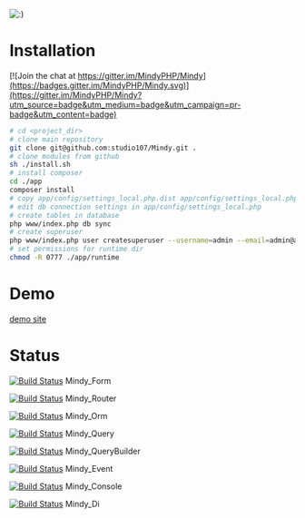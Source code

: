 ![:)](https://pp.vk.me/c631918/v631918218/21a33/sUXTu6oTN-U.jpg)

# Installation

[![Join the chat at https://gitter.im/MindyPHP/Mindy](https://badges.gitter.im/MindyPHP/Mindy.svg)](https://gitter.im/MindyPHP/Mindy?utm_source=badge&utm_medium=badge&utm_campaign=pr-badge&utm_content=badge)

```bash
# cd <project_dir>
# clone main repository
git clone git@github.com:studio107/Mindy.git .
# clone modules from github
sh ./install.sh
# install composer
cd ./app
composer install
# copy app/config/settings_local.php.dist app/config/settings_local.php
# edit db connection settings in app/config/settings_local.php
# create tables in database
php www/index.php db sync
# create superuser
php www/index.php user createsuperuser --username=admin --email=admin@admin.com
# set permissions for runtime dir
chmod -R 0777 ./app/runtime
```

# Demo

[demo site](http://demo.mindy-cms.com/)

# Status

[![Build Status](https://travis-ci.org/MindyPHP/Mindy_Form.svg?branch=master)](https://travis-ci.org/MindyPHP/Mindy_Form) Mindy_Form

[![Build Status](https://travis-ci.org/MindyPHP/Mindy_Router.svg?branch=master)](https://travis-ci.org/MindyPHP/Mindy_Router) Mindy_Router

[![Build Status](https://travis-ci.org/MindyPHP/Mindy_Orm.svg?branch=master)](https://travis-ci.org/MindyPHP/Mindy_Orm) Mindy_Orm

[![Build Status](https://travis-ci.org/MindyPHP/Mindy_Query.svg?branch=master)](https://travis-ci.org/MindyPHP/Mindy_Query) Mindy_Query

[![Build Status](https://travis-ci.org/MindyPHP/Mindy_QueryBuilder.svg?branch=master)](https://travis-ci.org/MindyPHP/Mindy_QueryBuilder) Mindy_QueryBuilder

[![Build Status](https://travis-ci.org/MindyPHP/Mindy_Event.svg?branch=master)](https://travis-ci.org/MindyPHP/Mindy_Event) Mindy_Event

[![Build Status](https://travis-ci.org/MindyPHP/Mindy_Console.svg?branch=master)](https://travis-ci.org/MindyPHP/Mindy_Console) Mindy_Console

[![Build Status](https://travis-ci.org/MindyPHP/Mindy_Di.svg?branch=master)](https://travis-ci.org/MindyPHP/Mindy_Di) Mindy_Di
